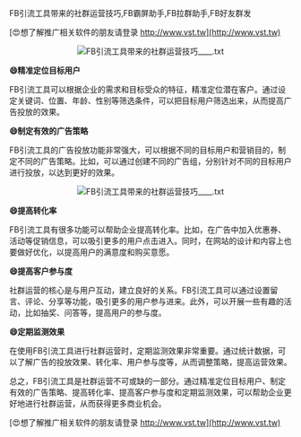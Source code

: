 FB引流工具带来的社群运营技巧,FB霸屏助手,FB拉群助手,FB好友群发

[😍想了解推广相关软件的朋友请登录 http://www.vst.tw](http://www.vst.tw)

 <center><img src="https://vst.tw/MP4/tuiguang/png/8.png" alt="FB引流工具带来的社群运营技巧____.txt"></center>

**😄精准定位目标用户**

FB引流工具可以根据企业的需求和目标受众的特征，精准定位潜在客户。通过设定关键词、位置、年龄、性别等筛选条件，可以把目标用户筛选出来，从而提高广告投放的效果。

**😄制定有效的广告策略**

FB引流工具的广告投放功能非常强大，可以根据不同的目标用户和营销目的，制定不同的广告策略。比如，可以通过创建不同的广告组，分别针对不同的目标用户进行投放，以达到更好的效果。

 <center><img src="https://vst.tw/MP4/tuiguang/png/0.png" alt="FB引流工具带来的社群运营技巧____.txt"></center>

**😄提高转化率**

FB引流工具有很多功能可以帮助企业提高转化率。比如，在广告中加入优惠券、活动等促销信息，可以吸引更多的用户点击进入。同时，在网站的设计和内容上也要做好优化，以提高用户的满意度和购买意愿。

**😄提高客户参与度**

社群运营的核心是与用户互动，建立良好的关系。FB引流工具可以通过设置留言、评论、分享等功能，吸引更多的用户参与进来。此外，可以开展一些有趣的活动，比如抽奖、问答等，提高用户的参与度。

**😄定期监测效果**

在使用FB引流工具进行社群运营时，定期监测效果非常重要。通过统计数据，可以了解广告的投放效果、转化率、用户参与度等，从而调整策略，提高运营效果。

总之，FB引流工具是社群运营不可或缺的一部分。通过精准定位目标用户、制定有效的广告策略、提高转化率、提高客户参与度和定期监测效果，可以帮助企业更好地进行社群运营，从而获得更多商业机会。

[😍想了解推广相关软件的朋友请登录 http://www.vst.tw](http://www.vst.tw)



